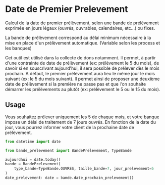 # Date de Premier Prelevement
Calcul de la date de premier prélèvement, selon une bande de prélèvement exprimée en jours légaux (ouvrés, ouvrables, calendaires, etc...) ou fixes.

La bande de prélèvement correspond au délai minimum nécessaire à la mise en place d'un prélèvement automatique. (Variable selon les process et les banques)

Cet outil est utilisé dans la collecte de dons notamment.
Il permet, à partir d'une contrainte de date de prélèvement (ex: prélèvement le 5 du mois), de savoir si en souscrivant aujourd'hui, il sera possible de prélever dès le mois prochain. A défaut, le premier prélèvement aura lieu le même jour le mois suivant (ex: le 5 du mois suivant).
Il permet ainsi de proposer une deuxième date de prélèvement si la première ne passe pas et que l'on souhaite démarrer les prélèvements au plutôt (ex: prélèvement le 5 ou le 15 du mois).

## Usage

Vous souhaitez prélever uniquement les 5 de chaque mois, et votre banque impose un délai de traitement de 7 jours ouvrés.
En fonction de la date du jour, vous pourrez informer votre client de la prochaine date de prélèvement.

```python
from datetime import date

from bande_prelevement import BandePrelevement, TypeBande

aujourdhui = date.today()
bande = BandePrelevement(
    type_bande=TypeBande.OUVRES, taille_bande=7, jour_prelevement=5
)
date_prelevement: date = bande.date_prochain_prelevement()
```
